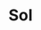 ---
title: Sol
date: 
draft: false

# descripcion
description : Aros de plata 925 y ópalo

materials: Plata 925

color: Plateado y ópalo

dimensions: 1,2cm largo

code: 01-04-0637

type: "Aros"

categories: []

price: $4.030,00

price_eftvo: $3.425,00

# Images
# first image will be shown in the product page
images:
  # - image: "images/path_to_image"
  # La ubicacion de las imagenes es imagenes/Aros/Aros.Piedras/01-04-0637-sol
  - image: "./images/aros/piedras/01-04-0637_a.JPG"
  - image: "./images/aros/piedras/01-04-0637_b.JPG"
---